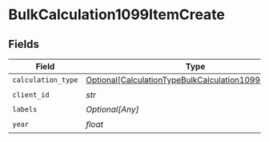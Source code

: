 # BulkCalculation1099ItemCreate


## Fields

| Field                                                                                                                         | Type                                                                                                                          | Required                                                                                                                      | Description                                                                                                                   |
| ----------------------------------------------------------------------------------------------------------------------------- | ----------------------------------------------------------------------------------------------------------------------------- | ----------------------------------------------------------------------------------------------------------------------------- | ----------------------------------------------------------------------------------------------------------------------------- |
| `calculation_type`                                                                                                            | [Optional[CalculationTypeBulkCalculation1099ItemCreate]](../../models/shared/calculationtypebulkcalculation1099itemcreate.md) | :heavy_minus_sign:                                                                                                            | N/A                                                                                                                           |
| `client_id`                                                                                                                   | *str*                                                                                                                         | :heavy_check_mark:                                                                                                            | N/A                                                                                                                           |
| `labels`                                                                                                                      | *Optional[Any]*                                                                                                               | :heavy_minus_sign:                                                                                                            | N/A                                                                                                                           |
| `year`                                                                                                                        | *float*                                                                                                                       | :heavy_check_mark:                                                                                                            | N/A                                                                                                                           |